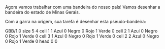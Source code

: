 Agora vamos trabalhar com uma bandeira do nosso país! Vamos desenhar a bandeira do estado de Minas Gerais. 

Com a garra na origem, sua tarefa é desenhar esta pseudo-bandeira:

<gs-board>
  GBB/1.0
    size 5 4
    cell 1 1 Azul 0 Negro 0 Rojo 1 Verde 0
    cell 2 1 Azul 0 Negro 0 Rojo 1 Verde 0
    cell 3 1 Azul 0 Negro 0 Rojo 1 Verde 0
    cell 2 2 Azul 0 Negro 0 Rojo 1 Verde 0
    head 0 0
</gs-board>